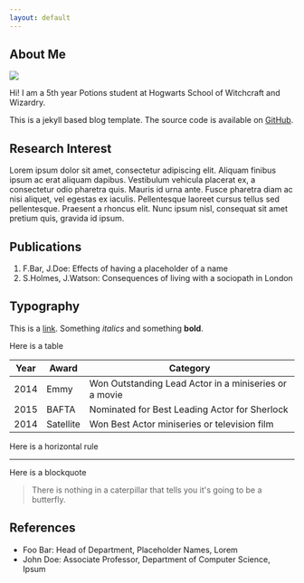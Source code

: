 ```yaml
---
layout: default
---
```


## About Me

<img class="profile-picture" src="{{site.baseurl}}/{{site.profile-picture}}">

Hi! I am a 5th year Potions student at Hogwarts School of Witchcraft and Wizardry.

This is a jekyll based blog template. The source code is available on [GitHub](https://github.com/pro-panda/cocoon).

## Research Interest

Lorem ipsum dolor sit amet, consectetur adipiscing elit. Aliquam finibus ipsum ac erat aliquam dapibus. Vestibulum vehicula placerat ex, a consectetur odio pharetra quis. Mauris id urna ante. Fusce pharetra diam ac nisi aliquet, vel egestas ex iaculis. Pellentesque laoreet cursus tellus sed pellentesque. Praesent a rhoncus elit. Nunc ipsum nisl, consequat sit amet pretium quis, gravida id ipsum.

## Publications

1. F.Bar, J.Doe: Effects of having a placeholder of a name
2. S.Holmes, J.Watson: Consequences of living with a sociopath in London

## Typography

This is a [link](http://google.com). Something *italics* and something **bold**.

Here is a table

Year | Award | Category
-----|-------|--------
2014 | Emmy  | Won Outstanding Lead Actor in a miniseries or a movie
2015 | BAFTA | Nominated for Best Leading Actor for Sherlock
2014 | Satellite | Won Best Actor miniseries or television film

Here is a horizontal rule

---

Here is a blockquote

> There is nothing in a caterpillar that tells you it's going to be a butterfly.

## References

* Foo Bar: Head of Department, Placeholder Names, Lorem
* John Doe: Associate Professor, Department of Computer Science, Ipsum
